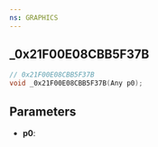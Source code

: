 ```yaml
---
ns: GRAPHICS
---
```

## _0x21F00E08CBB5F37B

```c
// 0x21F00E08CBB5F37B
void _0x21F00E08CBB5F37B(Any p0);
```

## Parameters
* **p0**:
